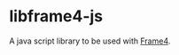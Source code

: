 # libframe4-js
 
A java script library to be used with [Frame4](https://github.com/DeathRGH/frame4).
